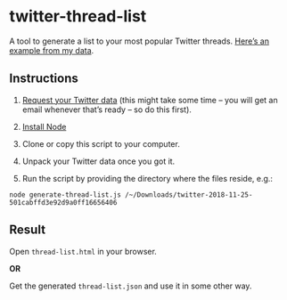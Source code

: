 # twitter-thread-list

A tool to generate a list to your most popular Twitter threads. [Here’s an example from my data](https://aresluna.org/twitter-threads).

## Instructions

1. [Request your Twitter data](https://twitter.com/settings/your_twitter_data)  (this might take some time – you will get an email whenever that’s ready – so do this first).

2. [Install Node](https://nodejs.org/en/download/)

3. Clone or copy this script to your computer.

4. Unpack your Twitter data once you got it.

5. Run the script by providing the directory where the files reside, e.g.: 

`node generate-thread-list.js /~/Downloads/twitter-2018-11-25-501cabffd3e92d9a0ff16656406`

## Result

Open `thread-list.html` in your browser.

**OR**

Get the generated `thread-list.json` and use it in some other way.
